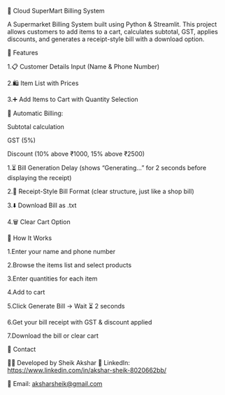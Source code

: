 🛒 Cloud SuperMart Billing System

A Supermarket Billing System built using Python & Streamlit.
This project allows customers to add items to a cart, calculates subtotal, GST, applies discounts, and generates a receipt-style bill with a download option.

🚀 Features

1.📋 Customer Details Input (Name & Phone Number)

2.🛍 Item List with Prices

3.➕ Add Items to Cart with Quantity Selection



🧾 Automatic Billing:

Subtotal calculation

GST (5%)

Discount (10% above ₹1000, 15% above ₹2500)

1.⏳ Bill Generation Delay (shows “Generating…” for 2 seconds before displaying the receipt)

2.📑 Receipt-Style Bill Format (clear structure, just like a shop bill)

3.⬇️ Download Bill as .txt

4.🗑 Clear Cart Option


🎯 How It Works

1.Enter your name and phone number

2.Browse the items list and select products

3.Enter quantities for each item

4.Add to cart

5.Click Generate Bill → Wait ⏳ 2 seconds

6.Get your bill receipt with GST & discount applied

7.Download the bill or clear cart


📩 Contact

👨‍💻 Developed by Sheik Akshar
🔗 LinkedIn: https://www.linkedin.com/in/akshar-sheik-8020662bb/

📧 Email: aksharsheik@gmail.com
